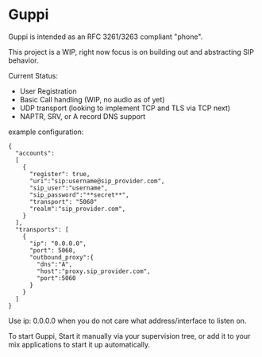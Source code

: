 # Guppi

Guppi is intended as an RFC 3261/3263 compliant "phone".

This project is a WIP, right now focus is on building out and abstracting SIP behavior.

Current Status:
  - User Registration
  - Basic Call handling (WIP, no audio as of yet)
  - UDP transport (looking to implement TCP and TLS via TCP next)
  - NAPTR, SRV, or A record DNS support

example configuration:
```
{
  "accounts": 
  [
    {
      "register": true,
      "uri":"sip:username@sip_provider.com",
      "sip_user":"username",
      "sip_password":"**secret**",
      "transport": "5060"
      "realm":"sip_provider.com",
    }
  ],
  "transports": [
    {
      "ip": "0.0.0.0",
      "port": 5060,
      "outbound_proxy":{
        "dns":"A",
        "host":"proxy.sip_provider.com",
        "port":5060
      }
    }
  ]
}
```
Use ip: 0.0.0.0 when you do not care what address/interface to listen on.

To start Guppi, Start it manually via your supervision tree, or add it to your mix applications to start it up automatically.

